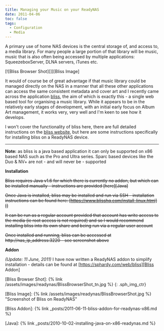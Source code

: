 ```yaml
---
title: Managing your Music on your ReadyNAS
date: 2011-04-06
toc: false
tags:
  - Configuration
  - Media
---
```


A primary use of home NAS devices is the central storage of, and access to, a media library. For many people a large portion of that library will be music, music that is also often being accessed by multiple applications: SqueezeboxServer, DLNA servers, iTunes etc.

[![Bliss Browser Shot][]][Bliss Image]

It would of course be of great advantage if that music library could be managed directly on the NAS in a manner that all these other applications can access the same consistent metadata and cover art and I recently came across the application [bliss][BlissHQ], the aim of which is exactly this - a single web based tool for organising a music library. While it appears to be in the relatively early stages of development, with an initial early focus on Album Art management, it works very, very well and I'm keen to see how it develops.

I won't cover the functionality of bliss here, there are full detailed instructions on the [bliss website][BlissHQ], but here are some instructions specifically for installing bliss on a ReadyNAS device.

****
**Note:** as bliss is a java based application it can only be supported on x86 based NAS such as the Pro and Ultra series. Sparc based devices like the Duo & NV+ are not - and will never be - supported

**Installation**

<del>Bliss requires Java v1.6 for which there is currently no addon, but which can be installed manually - instructions are provided [here][Java]</del>

<del>Once Java is installed, bliss may be installed and run via SSH - installation instructions can be found here: [https://www.blisshq.com/install-linux.html][]</del>

<del>It can be run as a regular account provided that account has write access to the media (ie root access is not required) and so I would recommend installing bliss into its own share and being run via a regular user account</del>

<del>Once installed and running, bliss can be accessed at http://nas_ip_address:3220 - see screenshot above</del>

**Addon**

_(Update: 11 June, 2011)_ I have now written a ReadyNAS addon to simplify installation - details can be found at [https://sphardy.com/web/bliss][Bliss Addon]

[BlissHQ]: https://blisshq.com

[https://www.blisshq.com/install-linux.html]: https://www.blisshq.com/install-linux.html

[Bliss Browser Shot]: {% link /assets/images/readynas/BlissBrowserShot_tn.jpg %}
{: .sph_img_ctr}

[Bliss Image]: {% link /assets/images/readynas/BlissBrowserShot.jpg %} "Screenshot of Bliss on ReadyNAS"

[Bliss Addon]: {% link _posts/2011-06-11-bliss-addon-for-readynas-x86.md %}

[Java]: {% link _posts/2010-10-02-installing-java-on-x86-readynas.md %}
